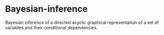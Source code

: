 # Bayesian-inference
Bayesian inference of a directed acyclic graphical representation of a set of variables and their conditional dependencies.
